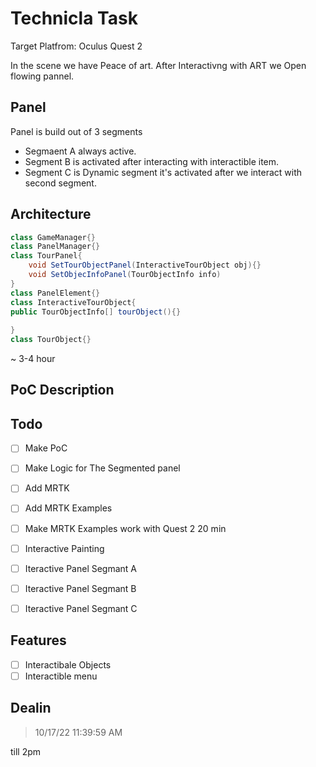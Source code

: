 # Technicla Task 

Target Platfrom: Oculus Quest 2

In the scene we have Peace of art.
After Interactivng with ART we Open flowing pannel.

## Panel 

Panel is build out of 3 segments
- Segmaent A 
  always active.
- Segment B 
  is activated after interacting with interactible item.
- Segment C 
   is Dynamic segment it's activated after we interact with second segment.




## Architecture

```csharp
class GameManager{}
class PanelManager{}
class TourPanel{
	void SetTourObjectPanel(InteractiveTourObject obj){}
	void SetObjecInfoPanel(TourObjectInfo info)
}
class PanelElement{}
class InteractiveTourObject{
public TourObjectInfo[] tourObject(){}
	
}
class TourObject{}
```
~ 3-4 hour

## PoC Description


## Todo

- [ ] Make PoC
- [ ] Make Logic for The Segmented panel

- [ ] Add MRTK
- [ ] Add MRTK Examples
- [ ] Make MRTK Examples work with Quest 2
20 min

- [ ] Interactive Painting
- [ ] Iteractive Panel Segmant A
- [ ] Iteractive Panel Segmant B
- [ ] Iteractive Panel Segmant C

## Features

- [ ] Interactibale Objects
- [ ] Interactible menu

## Dealin

> 10/17/22 11:39:59 AM

till 2pm

```csharp 

```
